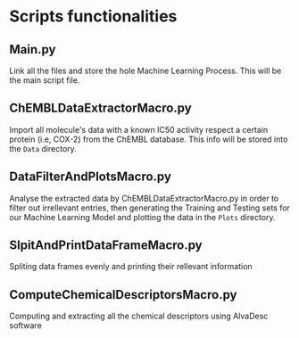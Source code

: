 # Scripts functionalities
## Main.py
Link all the files and store the hole Machine Learning Process. This will be the main script file.

## ChEMBLDataExtractorMacro.py
Import all molecule's data with a known IC50 activity respect a certain protein (i.e, COX-2) from the ChEMBL database. This info will be stored into the `Data` directory.

## DataFilterAndPlotsMacro.py
Analyse the extracted data by ChEMBLDataExtractorMacro.py in order to filter out irrellevant entries, then generating the Training and Testing sets for our Machine Learning Model and plotting the data in the `Plots` directory.

## SlpitAndPrintDataFrameMacro.py
Spliting data frames evenly and printing their rellevant information

## ComputeChemicalDescriptorsMacro.py
Computing and extracting all the chemical descriptors using AlvaDesc software

